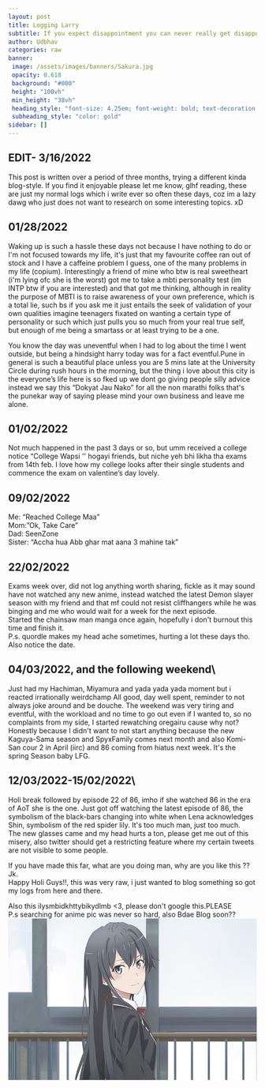 ```yaml
---
layout: post
title: Logging Larry
subtitle: If you expect disappointment you can never really get disappointed
author: Udbhav
categories: raw
banner: 
 image: /assets/images/banners/Sakura.jpg
 opacity: 0.618
 background: "#000"
 height: "100vh"
 min_height: "38vh"
 heading_style: "font-size: 4.25em; font-weight: bold; text-decoration: underline"
 subheading_style: "color: gold"
sidebar: []
---
```


## EDIT- 3/16/2022

This post is written over a period of three months, trying a different kinda blog-style. If you find it enjoyable please let me know, glhf reading, these are  just my normal logs which i write ever so often these days, coz im a lazy dawg who just does not want to research on some interesting topics. xD 

## 01/28/2022

Waking up is such a hassle these days not because I have nothing to do or I'm not focused towards my life, it's just that my favourite coffee ran out of stock and I have a caffeine problem I guess, one of the many problems in my life (copium). Interestingly a friend of mine who btw is  real sweetheart (i'm lying ofc she is the worst)  got me to take a mbti personality test (im INTP btw if you are interested) and that got me thinking, although in reality the purpose of MBTI is to raise awareness of your own preference, which is a total lie, such bs if you ask me it just entails the seek of validation of your own qualities imagine teenagers fixated on wanting a certain type of personality or such which just pulls you so much from your real true self, but enough of me being a smartass or at least trying to be a one.

You know the day was uneventful when I had to log about the time I went outside, but being a hindsight harry today was for a fact eventful.Pune in general is such a beautiful place unless you are 5 mins late at the University Circle during rush hours in the morning, but the thing i love about this city is the everyone’s life here is so fked up we dont go giving people silly advice instead we say this “Dokyat Jau Nako” for all the non marathi folks that's the punekar way of saying please mind your own business and leave me alone.

## 01/02/2022

Not much happened in the past 3 days or so, but umm received a college notice  “College Wapsi '' hogayi friends, but niche yeh bhi likha tha exams from 14th feb. I love how my college looks after their single students and commence the exam on valentine’s day lovely.

## 09/02/2022

Me: “Reached College Maa” \
Mom:”Ok, Take Care”\
Dad: SeenZone\
Sister: “Accha hua Abb ghar mat aana 3 mahine tak”

## 22/02/2022 

Exams week over, did not log anything worth sharing, fickle as it may sound have not watched any new anime, instead watched the latest Demon slayer season with my friend and that mf could not resist cliffhangers while he was binging and me who would wait for a week for the next episode.\
Started the chainsaw man manga once again, hopefully i don't burnout this time and finish it.\
P.s. quordle makes my head ache sometimes, hurting a lot these days tho.\
Also notice the date.


## 04/03/2022, and the following weekend\
Just had my Hachiman, Miyamura and yada yada yada moment but i reacted irrationally weirdchamp
All good, day well spent, reminder to not always joke around and be douche. The weekend was very tiring and eventful, with the workload and no time to go out even if I wanted to, so no complaints from my side, I started rewatching oregairu cause why not? Honestly because I didn't want to not start anything because the new Kaguya-Sama season  and SpyxFamily comes next month and also Komi-San cour 2 in April (iirc) and 86 coming from hiatus next week. It's the spring Season baby LFG.

## 12/03/2022-15/02/2022\
Holi break followed by episode 22 of 86, imho if she watched 86 in the era of AoT she is the one.
Just got off watching the latest episode of 86, the symbolism of the black-bars changing into white when Lena acknowledges Shin, symbolism of the red spider lily. It's too much man, just too much.\
The new glasses came and my head hurts a ton, please get me out of this misery, also twitter should get a restricting feature where my certain tweets are not visible to some people.

If you have made this far, what are you doing man, why are you like this ?? Jk.\
Happy Holi Guys!!, this was very raw, i just wanted to blog something so got my logs from here and there.

Also this ilysmbidkhttybikydlmb <3, please don't google this.PLEASE\
P.s searching for anime pic was never so hard, also Bdae Blog soon??\
![just leaving yukino-san here t.c. <](/assets/images/yukino.jpg)










